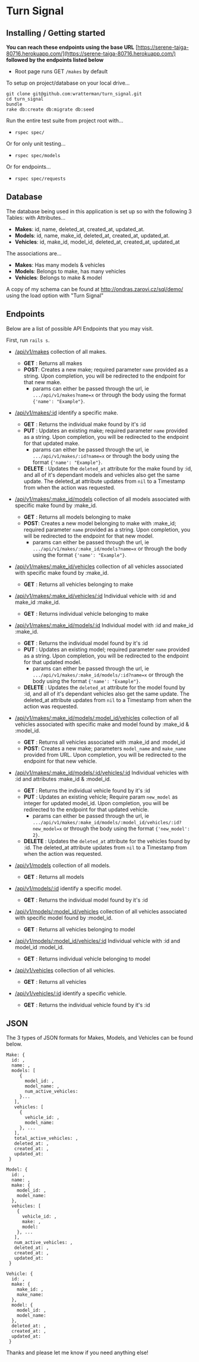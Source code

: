# Turn Signal

## Installing / Getting started

**You can reach these endpoints using the base URL** [https://serene-taiga-80716.herokuapp.com/](https://serene-taiga-80716.herokuapp.com/) **followed by the endpoints listed below** 
- Root page runs GET `/makes` by default

To setup on project/database on your local drive...

```shell
git clone git@github.com:wratterman/turn_signal.git
cd turn_signal
bundle
rake db:create db:migrate db:seed
```

Run the entire test suite from project root with...
- `rspec spec/`

Or for only unit testing...

- `rspec spec/models`

Or for endpoints...

- `rspec spec/requests`
## Database

The database being used in this application is set up so with the following 3 Tables: with Attributes...

- **Makes**: id, name, deleted_at, created_at, updated_at.
- **Models**: id, name, make_id, deleted_at, created_at, updated_at.
- **Vehicles**: id, make_id, model_id, deleted_at, created_at, updated_at

The associations are...

- **Makes**: Has many models & vehicles
- **Models**: Belongs to make, has many vehicles
- **Vehicles**: Belongs to make & model

A copy of my schema can be found at http://ondras.zarovi.cz/sql/demo/ using the load option with "Turn Signal"

## Endpoints

Below are a list of possible API Endpoints that you may visit.

First, run `rails s`.

- [/api/v1/makes](https://serene-taiga-80716.herokuapp.com/api/v1/makes) collection of all makes.
    - **GET** : Returns all makes
    - **POST**: Creates a new make; required parameter `name` provided as a string. Upon completion, you will be redirected to the endpoint for that new make.
      - params can either be passed through the url, ie `.../api/v1/makes?name=x` or through the body using the format `{'name': "Example"}`.   

- [/api/v1/makes/:id](https://serene-taiga-80716.herokuapp.com/api/v1/makes/1) identify a specific make.
    - **GET** : Returns the individual make found by it's :id
    - **PUT** : Updates an existing make; required parameter `name` provided as a string. Upon completion, you will be redirected to the endpoint for that updated make.
      - params can either be passed through the url, ie `.../api/v1/makes/:id?name=x` or through the body using the format `{'name': "Example"}`.
    - **DELETE** : Updates the `deleted_at` attribute for the make found by :id, and all of it's dependant models and vehicles also get the same update. The deleted_at attribute updates from `nil` to a Timestamp from when the action was requested.

- [/api/v1/makes/:make_id/models](https://serene-taiga-80716.herokuapp.com/api/v1/makes/1/models) collection of all models associated with specific make found by :make_id.
    - **GET** : Returns all models belonging to make
    - **POST**: Creates a new model belonging to make with :make_id; required parameter `name` provided as a string. Upon completion, you will be redirected to the endpoint for that new model.
      - params can either be passed through the url, ie `.../api/v1/makes/:make_id/models?name=x` or through the body using the format `{'name': "Example"}`.

- [/api/v1/makes/:make_id/vehicles](https://serene-taiga-80716.herokuapp.com/api/v1/makes/1/vehicles) collection of all vehicles associated with specific make found by :make_id.
    - **GET** : Returns all vehicles belonging to make

- [/api/v1/makes/:make_id/vehicles/:id](https://serene-taiga-80716.herokuapp.com/api/v1/makes/1/vehicles/8) Individual vehicle with :id and make_id :make_id.
    - **GET** : Returns individual vehicle belonging to make
    
- [/api/v1/makes/:make_id/models/:id](https://serene-taiga-80716.herokuapp.com/api/v1/makes/1/models/1) Individual model with :id and make_id :make_id.
    - **GET** : Returns the individual model found by it's :id
    - **PUT** : Updates an existing model; required parameter `name` provided as a string. Upon completion, you will be redirected to the endpoint for that updated model.
      - params can either be passed through the url, ie `.../api/v1/makes/:make_id/models/:id?name=x` or through the body using the format `{'name': "Example"}`.
    - **DELETE** : Updates the `deleted_at` attribute for the model found by :id, and all of it's dependant vehicles also get the same update. The deleted_at attribute updates from `nil` to a Timestamp from when the action was requested.

- [/api/v1/makes/:make_id/models/:model_id/vehicles](https://serene-taiga-80716.herokuapp.com/api/v1/makes/1/models/1/vehicles) collection of all vehicles associated with specific make and model found by :make_id & :model_id.
    - **GET** : Returns all vehicles associated with :make_id and :model_id
    - **POST**: Creates a new make; parameters `model_name` and `make_name` provided from URL. Upon completion, you will be redirected to the endpoint for that new vehicle.

- [/api/v1/makes/:make_id/models/:id/vehicles/:id](https://serene-taiga-80716.herokuapp.com/api/v1/makes/1/models/1/vehicles/10) Individual vehicles with :id and attributes :make_id & :model_id.
    - **GET** : Returns the individual vehicle found by it's :id
    - **PUT** : Updates an existing vehicle; Require param `new_model` as integer for updated model_id. Upon completion, you will be redirected to the endpoint for that updated vehicle.
      - params can either be passed through the url, ie `.../api/v1/makes/:make_id/models/:model_id/vehicles/:id?new_model=x` or through the body using the format `{'new_model': 2}`.
    - **DELETE** : Updates the `deleted_at` attribute for the vehicles found by :id. The deleted_at attribute updates from `nil` to a Timestamp from when the action was requested. 

- [/api/v1/models](https://serene-taiga-80716.herokuapp.com/api/v1/models) collection of all models.
    - **GET** : Returns all models

- [/api/v1/models/:id](https://serene-taiga-80716.herokuapp.com/api/v1/models/1) identify a specific model.
    - **GET** : Returns the individual model found by it's :id

- [/api/v1/models/:model_id/vehicles](https://serene-taiga-80716.herokuapp.com/api/v1/models/1/vehicles) collection of all vehicles associated with specific model found by :model_id.
    - **GET** : Returns all vehicles belonging to model

- [/api/v1/models/:model_id/vehicles/:id](https://serene-taiga-80716.herokuapp.com/api/v1/models/1/vehicles/10) Individual vehicle with :id and model_id :model_id.
    - **GET** : Returns individual vehicle belonging to model

- [/api/v1/vehicles](https://serene-taiga-80716.herokuapp.com/api/v1/vehicles) collection of all vehicles.
    - **GET** : Returns all vehicles

- [/api/v1/vehicles/:id](https://serene-taiga-80716.herokuapp.com/api/v1/vehicles/1) identify a specific vehicle.
    - **GET** : Returns the individual vehicle found by it's :id

## JSON 

The 3 types of JSON formats for Makes, Models, and Vehicles can be found below. 

```
Make: {
  id: ,
  name: ,
  models: [
     {
       model_id: ,
       model_name: ,
       num_active_vehicles: 
     }...
   ],
   vehicles: [
     {
       vehicle_id: ,
       model_name: 
     }, ...
   ],
   total_active_vehicles: ,
   deleted_at: ,
   created_at: ,
   updated_at: 
 }

Model: {
  id: ,
  name: ,
  make: {
    model_id: ,
    model_name: 
  },
  vehicles: [
    {
      vehicle_id: ,
      make: ,
      model:  
    }, ...
   ],
   num_active_vehicles: ,
   deleted_at: ,
   created_at: ,
   updated_at: 
 }

Vehicle: {
  id: ,
  make: {
    make_id: ,
    make_name: 
  },
  model: {
    model_id: ,
    model_name: 
  },
  deleted_at: ,
  created_at: ,
  updated_at: 
 }
```

Thanks and please let me know if you need anything else!
      
